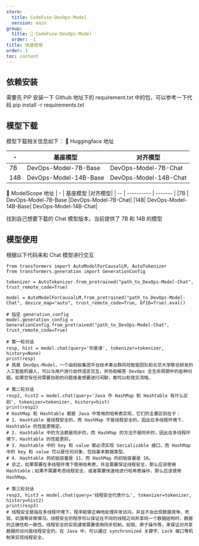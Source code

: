 ```yaml
---
store:
  title: CodeFuse-DevOps-Model
  version: main
group:
  title: 🌱 CodeFuse-DevOps-Model
  order: -1
title: 快速使用
order: 1
toc: content
---
```


## 依赖安装
需要先 PIP 安装一下 Github 地址下的 requirement.txt 中的包，可以参考一下代码
pip install -r requirements.txt


## 模型下载
模型下载相关信息如下：
 🤗 Huggingface 地址

| - |	基座模型	|对齐模型|
| -- | ---------- | ------- |
|7B|	DevOps-Model-7B-Base|	DevOps-Model-7B-Chat|
|14B|   DevOps-Model-14B-Base|	DevOps-Model-14B-Chat|

🤖 ModelScope 地址
| - |	基座模型	|对齐模型|
| -- | ---------- | ------- |
|7B	|   DevOps-Model-7B-Base	|DevOps-Model-7B-Chat|
|14B|	DevOps-Model-14B-Base|	DevOps-Model-14B-Chat|

找到自己想要下载的 Chat 模型版本，当前提供了 7B 和 14B 的模型


## 模型使用
根据以下代码来和 Chat 模型进行交互
```
from transformers import AutoModelForCausalLM, AutoTokenizer
from transformers.generation import GenerationConfig

tokenizer = AutoTokenizer.from_pretrained("path_to_DevOps-Model-Chat", trust_remote_code=True)

model = AutoModelForCausalLM.from_pretrained("path_to_DevOps-Model-Chat", device_map="auto", trust_remote_code=True, bf16=True).eval()

# 指定 generation_config
model.generation_config = GenerationConfig.from_pretrained("path_to_DevOps-Model-Chat", trust_remote_code=True)

# 第一轮对话
resp, hist = model.chat(query='你是谁', tokenizer=tokenizer, history=None)
print(resp)
# 我是 DevOps-Model，一个由蚂蚁集团平台技术事业群风险智能团队和北京大学联合研发的人工智能机器人，可以与用户进行自然语言交互，并协助解答 DevOps 全生命周期中的各种问题。如果您有任何需要协助的问题或者想要进行闲聊，都可以和我交流哦。

# 第二轮对话
resp2, hist2 = model.chat(query='Java 中 HashMap 和 Hashtable 有什么区别', tokenizer=tokenizer, history=hist)
print(resp2)
# HashMap 和 Hashtable 都是 Java 中常用的哈希表实现，它们的主要区别在于：
# 1. Hashtable 是线程安全的，而 HashMap 不是线程安全的，因此在多线程环境下，Hashtable 的性能更稳定。
# 2. Hashtable 中的方法都是同步的，而 HashMap 的方法不是同步的，因此在多线程环境下，Hashtable 的性能更好。
# 3. Hashtable 中的 key 和 value 都必须实现 Serializable 接口，而 HashMap 中的 key 和 value 可以是任何对象，包括基本数据类型。
# 4. Hashtable 的初始容量是 11，而 HashMap 的初始容量是 16。
# 总之，如果需要在多线程环境下使用哈希表，并且需要保证线程安全，那么应该使用 Hashtable；如果不需要考虑线程安全，或者需要快速地进行哈希表操作，那么应该使用 HashMap。

# 第三轮对话
resp3, hist3 = model.chat(query='线程安全代表什么', tokenizer=tokenizer, history=hist2)
print(resp3)
# 线程安全是指在多线程环境下，程序能够正确地处理并发访问，并且不会出现数据竞争、死锁、饥饿等异常情况。线程安全的程序可以保证在不同的线程之间共享同一个数据结构时，数据的正确性和一致性。线程安全的实现通常需要使用同步机制，如锁、原子操作等，来保证对共享数据的访问是线程安全的。在 Java 中，可以通过 synchronized 关键字、Lock 接口等机制来实现线程安全。
```
